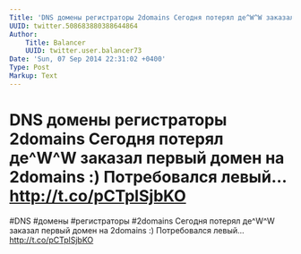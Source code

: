 ```yaml
---
Title: 'DNS домены регистраторы 2domains Сегодня потерял де^W^W заказал первый домен на 2domains :) Потребовался левый… http://t.co/pCTplSjbKO'
UUID: twitter.508683880388644864
Author:
    Title: Balancer
    UUID: twitter.user.balancer73
Date: 'Sun, 07 Sep 2014 22:31:02 +0400'
Type: Post
Markup: Text
---
```


# DNS домены регистраторы 2domains Сегодня потерял де^W^W заказал первый домен на 2domains :) Потребовался левый… http://t.co/pCTplSjbKO

#DNS #домены #регистраторы #2domains Сегодня потерял де^W^W
заказал первый домен на 2domains :) Потребовался левый…
http://t.co/pCTplSjbKO